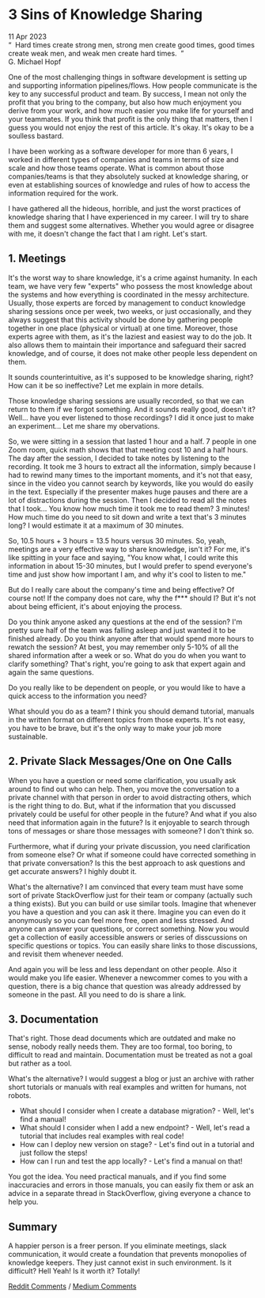 # 3 Sins of Knowledge Sharing
<div class="date">11 Apr 2023</div>

<div class="quote">
  <div class="quote-text">
    &ldquo;&nbsp;&nbsp;Hard times create strong men, strong men create good times, good times create weak men, and weak men create hard times.&nbsp;&nbsp;&rdquo;
  </div>
  <div class="quote-author">
    G. Michael Hopf
  </div>
</div>

One of the most challenging things in software development is setting up and supporting information pipelines/flows. How people communicate is the key to any successful product and team. By success, I mean not only the profit that you bring to the company, but also how much enjoyment you derive from your work, and how much easier you make life for yourself and your teammates. If you think that profit is the only thing that matters, then I guess you would not enjoy the rest of this article. It's okay. It's okay to be a soulless bastard.

I have been working as a software developer for more than 6 years, I worked in different types of companies and teams in terms of size and scale and how those teams operate. What is common about those companies/teams is that they absolutely sucked at knowledge sharing, or even at establishing sources of knowledge and rules of how to access the information required for the work.

I have gathered all the hideous, horrible, and just the worst practices of knowledge sharing that I have experienced in my career. I will try to share them and suggest some alternatives. Whether you would agree or disagree with me, it doesn't change the fact that I am right. Let's start.
<br>

## 1. Meetings
It's the worst way to share knowledge, it's a crime against humanity. In each team, we have very few "experts" who possess the most knowledge about the systems and how everything is coordinated in the messy architecture. Usually, those experts are forced by management to conduct knowledge sharing sessions once per week, two weeks, or just occasionally, and they always suggest that this activity should be done by gathering people together in one place (physical or virtual) at one time. Moreover, those experts agree with them, as it's the laziest and easiest way to do the job. It also allows them to maintain their importance and safeguard their sacred knowledge, and of course, it does not make other people less dependent on them.

It sounds counterintuitive, as it's supposed to be knowledge sharing, right? How can it be so ineffective? Let me explain in more details.

Those knowledge sharing sessions are usually recorded, so that we can return to them if we forgot something. And it sounds really good, doesn't it? Well... have you ever listened to those recordings? I did it once just to make an experiment... Let me share my obervations.

So, we were sitting in a session that lasted 1 hour and a half. 7 people in one Zoom room, quick math shows that that meeting cost 10 and a half hours. The day after the session, I decided to take notes by listening to the recording. It took me 3 hours to extract all the information, simply because I had to rewind many times to the important moments, and it's not that easy, since in the video you cannot search by keywords, like you would do easily in the text. Especially if the presenter makes huge pauses and there are a lot of distractions during the session. Then I decided to read all the notes that I took... You know how much time it took me to read them? 3 minutes! How much time do you need to sit down and write a text that's 3 minutes long? I would estimate it at a maximum of 30 minutes.

So, 10.5 hours + 3 hours = 13.5 hours versus 30 minutes. So, yeah, meetings are a very effective way to share knowledge, isn't it? For me, it's like spitting in your face and saying, "You know what, I could write this information in about 15-30 minutes, but I would prefer to spend everyone's time and just show how important I am, and why it's cool to listen to me."

But do I really care about the company's time and being effective? Of course not! If the company does not care, why the f*** should I? But it's not about being efficient, it's about enjoying the process.

Do you think anyone asked any questions at the end of the session? I'm pretty sure half of the team was falling asleep and just wanted it to be finished already. Do you think anyone after that would spend more hours to rewatch the session? At best, you may remember only 5-10% of all the shared information after a week or so. What do you do when you want to clarify something? That's right, you're going to ask that expert again and again the same questions.

Do you really like to be dependent on people, or you would like to have a quick access to the information you need?

What should you do as a team? I think you should demand tutorial, manuals in the written format on different topics from those experts. It's not easy, you have to be brave, but it's the only way to make your job more sustainable.
<br>

## 2. Private Slack Messages/One on One Calls
When you have a question or need some clarification, you usually ask around to find out who can help. Then, you move the conversation to a private channel with that person in order to avoid distracting others, which is the right thing to do. But, what if the information that you discussed privately could be useful for other people in the future? And what if you also need that information again in the future? Is it enjoyable to search through tons of messages or share those messages with someone? I don't think so.

Furthermore, what if during your private discussion, you need clarification from someone else? Or what if someone could have corrected something in that private conversation? Is this the best approach to ask questions and get accurate answers? I highly doubt it.

What's the alternative? I am convinced that every team must have some sort of private StackOverflow just for their team or company (actually such a thing exists). But you can build or use similar tools. Imagine that whenever you have a question and you can ask it there. Imagine you can even do it anonymously so you can feel more free, open and less stressed. And anyone can answer your questions, or correct something. Now you would get a collection of easily accessible answers or series of disscussions on specific questions or topics. You can easily share links to those discussions, and revisit them whenever needed.

And again you will be less and less dependant on other people. Also it would make you life easier. Whenever a newcommer comes to you with a question, there is a big chance that question was already addressed by someone in the past. All you need to do is share a link.
<br>

## 3. Documentation
That's right. Those dead documents which are outdated and make no sense, nobody really needs them. They are too formal, too boring, to difficult to read and maintain. Documentation must be treated as not a goal but rather as a tool.

What's the alternative? I would suggest a blog or just an archive with rather short tutorials or manuals with real examples and written for humans, not robots.

- What should I consider when I create a database migration? - Well, let's find a manual!
- What should I consider when I add a new endpoint? - Well, let's read a tutorial that includes real examples with real code!
- How can I deploy new version on stage? - Let's find out in a tutorial and just follow the steps!
- How can I run and test the app locally? - Let's find a manual on that!

You got the idea. You need practical manuals, and if you find some inaccuracies and errors in those manuals, you can easily fix them or ask an advice in a separate thread in StackOverflow, giving everyone a chance to help you.
<br>

## Summary
A happier person is a freer person. If you eliminate meetings, slack communication, it would create a foundation that prevents monopolies of knowledge keepers. They just cannot exist in such environment. Is it difficult? Hell Yeah! Is it worth it? Totally!

[Reddit Comments](https://www.reddit.com/user/gyen/comments/12j1wh4/3_sins_of_knowledge_sharing/) / [Medium Comments](https://medium.com/@guseynism/3-sins-of-knowledge-sharing-7df09df466d8)
